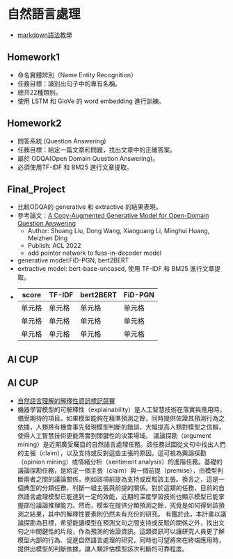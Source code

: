 # 自然語言處理
- [markdown語法教學](https://tiida54.github.io/2018/01/03/3%E5%88%86%E9%90%98%E5%AD%B8%E6%9C%83Markdown%E5%B8%B8%E7%94%A8%E8%AA%9E%E6%B3%95/)
## Homework1
- 命名實體辨別（Name Entity Recognition）
- 任務目標：識別出句子中的專有名稱。
- 總共22種類別。
- 使用 LSTM 和 GloVe 的 word embedding 進行訓練。
## Homework2
- 問答系統 (Question Answering)
- 任務目標：給定一篇文章和問題，找出文章中的正確答案。
- 屬於 ODQA(Open Domain Question Answering)。
- 必須使用TF-IDF 和 BM25 進行文章提取。
## Final_Project
- 比較ODQA的 generative 和 extractive 的結果表現。
- 參考論文：[A Copy-Augmented Generative Model for Open-Domain Question Answering](https://aclanthology.org/2022.acl-short.47.pdf)
  - Author: Shuang Liu, Dong Wang, Xiaoguang Li, Minghui Huang, Meizhen Ding
  - Publish: ACL 2022
  - add pointer network to fuss-in-decoder model
- generative model:FiD-PGN, bert2BERT
- extractive model: bert-base-uncased, 使用 TF-IDF 和 BM25 進行文章提取。
- |  score |                   TF-IDF                   | bert2BERT | FiD-PGN |
  |  ----  |  ----------------------------------------- |   -----   |  ----   |
  | 单元格  | 单元格  | 单元格  | 单元格  | 单元格  | 单元格  |   单元格   |  单元格  |
  | 单元格  | 单元格  | 单元格  | 单元格  | 单元格  | 单元格  |   单元格   |  单元格  |
  | 单元格  | 单元格  | 单元格  | 单元格  | 单元格  | 单元格  |   单元格   |  单元格  |
## AI CUP
## AI CUP
- [自然語言理解的解釋性資訊標記競賽](https://tbrain.trendmicro.com.tw/Competitions/Details/26)
- 機器學習模型的可解釋性（explainability）是人工智慧技術在落實與應用時，備受期待的項目。如果模型能夠在精準預測之餘，同時提供佐證其預測行為之依據，人類將有機會事先發現模型判斷的錯誤，大幅提高人類對模型之信賴，使得人工智慧技術更能落實到關鍵性的決策場域。
議論探勘（argument mining）是近期廣受矚目的自然語言處理任務。該任務試圖從文句中找出人們的主張（claim），以及支持或反對這些主張的原因。這可視為輿論探勘（opinion mining）或情緒分析（sentiment analysis）的進階任務。基礎的議論探勘任務，是給定一個主張（claim）與一個前提（premise），由模型判斷兩者之間的議論關係，例如該項前提為支持或反駁該主張。換言之，這是一個典型的分類任務，判斷一組主張與前提的關係。對於這類的任務，目前的自然語言處理模型已能達到一定的效能，近期的深度學習技術也顯示模型已能掌握部份議論推理能力。然而，模型在提供分類預測之餘，究竟是如何得到該預測之結果，其中的解釋性要素則仍然未有充份的研究。
有鑑於此，本計畫以議論探勘為目標，希望能讓模型在預測文句之間支持或反駁的關係之外，找出文句之中關鍵性的片段，作為預測的佐證資訊。這類資訊可以讓研究人員更了解模型內部的行為、促進自然語言處理的研究，同時也可望將來在終端應用時，提供出模型的判斷依據，讓人類評估模型該次判斷的可靠程度。
